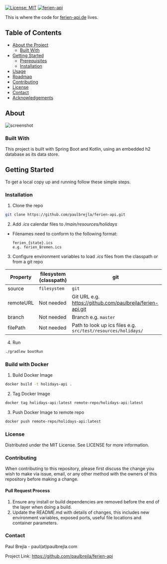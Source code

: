  [![License: MIT](https://img.shields.io/badge/License-MIT-yellow.svg)](https://opensource.org/licenses/MIT) [![ferien-api](https://circleci.com/gh/paulbrejla/ferien-api.svg?style=shield)](https://app.circleci.com/pipelines/github/paulbrejla/ferien-api)

This is where the code for <a href="https://ferien-api.de">ferien-api.de</a> lives.

<!-- TABLE OF CONTENTS -->
## Table of Contents

* [About the Project](#about-the-project)
  * [Built With](#built-with)
* [Getting Started](#getting-started)
  * [Prerequisites](#prerequisites)
  * [Installation](#installation)
* [Usage](#usage)
* [Roadmap](#roadmap)
* [Contributing](#contributing)
* [License](#license)
* [Contact](#contact)
* [Acknowledgements](#acknowledgements)



<!-- ABOUT THE PROJECT -->
## About

![screenshot](product.png "ferien-api.de")

<!-- BUILT WITH -->
### Built With
This project is built with Spring Boot and Kotlin, using an embedded h2 database
as its data store.

<!-- GETTING STARTED -->
## Getting Started

To get a local copy up and running follow these simple steps.

### Installation

1. Clone the repo
```sh
git clone https://github.com/paulbrejla/ferien-api.git
```

2. Add _.ics_ calendar files to _/main/resources/holidays_
 - Filenames need to conform to the following format:
   ```
   ferien_{state}.ics
   e.g. ferien_Bremen.ics
   ```

 3. Configure environment variables to load _.ics_ files from the classpath or from a git repo

| Property  | filesystem (classpath) | git                                                         |
|-----------|------------------------|-------------------------------------------------------------|
| source    | `filesystem`           | `git`                                                         |
| remoteURL | Not needed             | Git URL e.g. https://github.com/paulbrejla/ferien-api.git   |
| branch    | Not needed             | Branch e.g. `master`                                          |
| filePath  | Not needed             | Path to look up ics files e.g. `src/test/resources/holidays/` |

4. Run 
```sh
./gradlew bootRun
```

### Build with Docker

1. Build Docker Image
```sh
docker build -t holidays-api .
```

2. Tag Docker Image
```sh
docker tag holidays-api:latest remote-repo/holidays-api:latest 
```

3. Push Docker Image to remote repo
```sh
docker push remote-repo/holidays-api:latest 
```

<!-- LICENSE -->
### License
Distributed under the MIT License. See LICENSE for more information.

<!-- CONTRIBUTING -->
### Contributing

When contributing to this repository, please first discuss the change you wish to make via issue, email, or any other method with the owners of this repository before making a change.

#### Pull Request Process

1. Ensure any install or build dependencies are removed before the end of the layer when doing a build.
2. Update the README.md with details of changes, this includes new environment variables, exposed ports, useful file locations and container parameters.

### Contact
Paul Brejla - paul(at)paulbrejla.com

Project Link: https://github.com/paulbrejla/ferien-api
